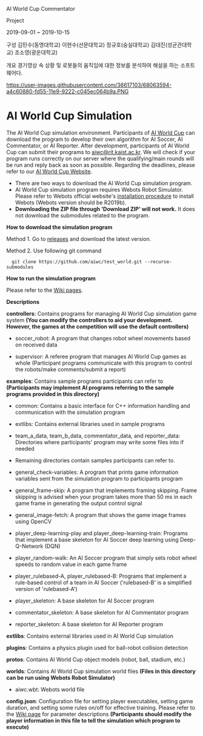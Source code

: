 AI World Cup Commentator

Project

2019-09-01 ~ 2019-10-15

구성
김민수(동명대학교)
이현수(선문대학교)
정규호(숭실대학교)
김대진(성균관대학교)
조소영(광운대학교)

개요
경기영상 속 상황 및 로봇들의 움직임에 대한 정보를 분석하여 해설을 하는 소프트웨어다.


https://user-images.githubusercontent.com/36617103/68063594-a4c60880-fd55-11e9-9222-c045ec064b9a.PNG


# AI World Cup Simulation

The AI World Cup simulation environment. Participants of [AI World Cup](http://aiworldcup.org/) can download the program to develop their own algorithm for AI Soccer, AI Commentator, or AI Reporter. After development, participants of AI World Cup can submit their programs to [aiwc@rit.kaist.ac.kr](aiwc@rit.kaist.ac.kr). We will check if your program runs correctly on our server where the qualifying/main rounds will be run and reply back as soon as possible. Regarding the deadlines, please refer to our [AI World Cup Website](http://aiworldcup.org/).

- There are two ways to download the AI World Cup simulation program.
- AI World Cup simulation program requires Webots Robot Simulator. Please refer to Webots official website's [installation procedure](https://www.cyberbotics.com/doc/guide/installation-procedure) to install Webots (Webots version should be R2019b).
- **Downloading the ZIP file through 'Download ZIP' will not work.** It does not download the submodules related to the program.

**How to download the simulation program**

Method 1. Go to [releases](https://github.com/aiwc/test_world/releases) and download the latest version.

Method 2. Use following git command

      git clone https://github.com/aiwc/test_world.git --recurse-submodules

**How to run the simulation program**

Please refer to the [Wiki pages](https://github.com/aiwc/test_world/wiki).

**Descriptions**

**controllers**: Contains programs for managing AI World Cup simulation game system **(You can modify the controllers to aid your development. However, the games at the competition will use the default controllers)**

- soccer_robot: A program that changes robot wheel movements based on received data

- supervisor: A referee program that manages AI World Cup games as whole (Participant programs communicate with this program to control the robots/make comments/submit a report)

**examples**: Contains sample programs participants can refer to **(Participants may implement AI programs referring to the sample programs provided in this directory)**

- common: Contains a basic interface for C++ information handling and communication with the simulation program

- extlibs: Contains external libraries used in sample programs

- team_a_data, team_b_data, commentator_data, and reporter_data: Directories where participants' program may write some files into if needed

- Remaining directories contain samples participants can refer to.

- general_check-variables: A program that prints game information variables sent from the simulation program to participants program

- general_frame-skip: A program that implements framing skipping. Frame skipping is advised when your program takes more than 50 ms in each game frame in generating the output control signal

- general_image-fetch: A program that shows the game image frames using OpenCV

- player_deep-learning-play and player_deep-learning-train: Programs that implement a base skeleton for AI Soccer deep learning using Deep-Q-Network (DQN)

- player_random-walk: An AI Soccer program that simply sets robot wheel speeds to random value in each game frame

- player_rulebased-A, player_rulebased-B: Programs that implement a rule-based control of a team in AI Soccer ('rulebased-B' is a simplified version of 'rulebased-A')

- player_skeleton: A base skeleton for AI Soccer program

- commentator_skeleton: A base skeleton for AI Commentator program

- reporter_skeleton: A base skeleton for AI Reporter program

**extlibs**: Contains external libraries used in AI World Cup simulation

**plugins**: Contains a physics plugin used for ball-robot collision detection

**protos**: Contains AI World Cup object models (robot, ball, stadium, etc.)

**worlds**: Contains AI World Cup simulation world files **(Files in this directory can be run using Webots Robot Simulator)**

- aiwc.wbt: Webots world file

**config.json**: Configuration file for setting player executables, setting game duration, and setting some rules on/off for effective training. Please refer to the [Wiki page](https://github.com/aiwc/test_world/wiki/How-to-use-AI-World-Cup-simulation-program) for parameter descriptions **(Participants should modify the player information in this file to tell the simulation which program to execute)**
